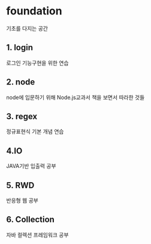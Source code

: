 # foundation
기초를 다지는 공간

## 1. login
로그인 기능구현을 위한 연습
## 2. node
node에 입문하기 위해 Node.js교과서 책을 보면서 따라한 것들
## 3. regex
정규표현식 기본 개념 연습
## 4.IO
JAVA기반 입출력 공부
## 5. RWD
반응형 웹 공부
## 6. Collection
자바 컬렉션 프레임워크 공부